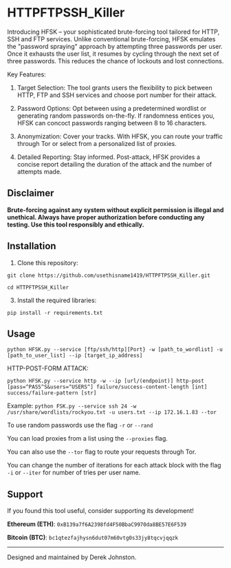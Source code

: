 # HTTPFTPSSH_Killer

Introducing HFSK – your sophisticated brute-forcing tool tailored for HTTP, SSH and FTP services. Unlike conventional brute-forcing, HFSK emulates the "password spraying" approach by attempting three passwords per user. Once it exhausts the user list, it resumes by cycling through the next set of three passwords. This reduces the chance of lockouts and lost connections. 

Key Features:

1. Target Selection: The tool grants users the flexibility to pick between HTTP, FTP and SSH services and choose port number for their attack. 

2. Password Options: Opt between using a predetermined wordlist or generating random passwords on-the-fly. If randomness entices you, HFSK can concoct passwords ranging between 8 to 16 characters.

3. Anonymization: Cover your tracks. With HFSK, you can route your traffic through Tor or select from a personalized list of proxies.

4. Detailed Reporting: Stay informed. Post-attack, HFSK provides a concise report detailing the duration of the attack and the number of attempts made.



## Disclaimer

**Brute-forcing against any system without explicit permission is illegal and unethical. Always have proper authorization before conducting any testing. Use this tool responsibly and ethically.**

## Installation

1. Clone this repository:

`git clone https://github.com/usethisname1419/HTTPFTPSSH_Killer.git`

`cd HTTPFTPSSH_Killer`


3. Install the required libraries:

`pip install -r requirements.txt`


## Usage

`python HFSK.py --service [ftp/ssh/http][Port} -w [path_to_wordlist] -u [path_to_user_list] --ip [target_ip_address]`

HTTP-POST-FORM ATTACK: 

`python HFSK.py --service http -w --ip [url/(endpoint)] http-post [pass=^PASS^S&users=^USERS^] failure/success-content-length [int] success/failure-pattern [str]`


Example:
`python FSK.py --service ssh 24 -w /usr/share/wordlists/rockyou.txt -u users.txt --ip 172.16.1.83 --tor`

To use random passwords use the flag `-r` or `--rand`

You can load proxies from a list using the `--proxies` flag. 

You can also use the `--tor` flag to route your requests through Tor.

You can change the number of iterations for each attack block with the flag `-i` or `--iter` for number of tries per user name.


## Support

If you found this tool useful, consider supporting its development!

**Ethereum (ETH)**: `0xB139a7f6A2398fd4F50BbaC9970da8BE57E6F539`

**Bitcoin (BTC)**: `bc1qtezfajhysn6dut07m60vtg0s33jy8tqcvjqqzk`

---

Designed and maintained by Derek Johnston.


